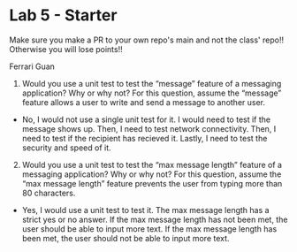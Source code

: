 # Lab 5 - Starter
Make sure you make a PR to your own repo's main and not the class' repo!! Otherwise you will lose points!!

Ferrari Guan

1. Would you use a unit test to test the “message” feature of a messaging application? Why or why not? For this question, assume the “message” feature allows a user to write and send a message to another user.

- No, I would not use a single unit test for it. I would need to test if the message shows up. Then, I need to test network connectivity. Then, I need to test if the recipient has recieved it. Lastly, I need to test the security and speed of it. 

2. Would you use a unit test to test the “max message length” feature of a messaging application? Why or why not? For this question, assume the “max message length” feature prevents the user from typing more than 80 characters.

- Yes, I would use a unit test to test it. The max message length has a strict yes or no answer. If the max message length has not been met, the user should be able to input more text. If the max message length has been met, the user should not be able to input more text. 